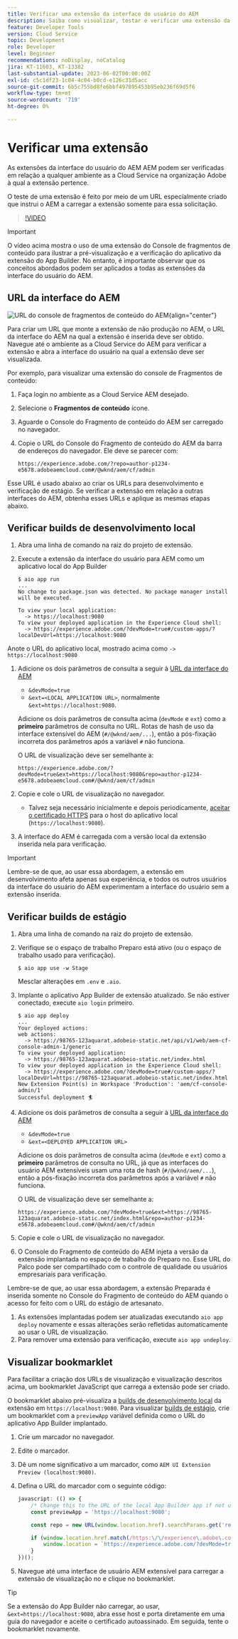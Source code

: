 ```yaml
---
title: Verificar uma extensão da interface do usuário do AEM
description: Saiba como visualizar, testar e verificar uma extensão da interface do usuário do AEM antes de implantar na produção.
feature: Developer Tools
version: Cloud Service
topic: Development
role: Developer
level: Beginner
recommendations: noDisplay, noCatalog
jira: KT-11603, KT-13382
last-substantial-update: 2023-06-02T00:00:00Z
exl-id: c5c1df23-1c04-4c04-b0cd-e126c31d5acc
source-git-commit: 6b5c755bd8fe6bbf497895453b95eb236f69d5f6
workflow-type: tm+mt
source-wordcount: '719'
ht-degree: 0%

---
```


# Verificar uma extensão

As extensões da interface do usuário do AEM AEM podem ser verificadas em relação a qualquer ambiente as a Cloud Service na organização Adobe à qual a extensão pertence.

O teste de uma extensão é feito por meio de um URL especialmente criado que instrui o AEM a carregar a extensão somente para essa solicitação.

>[!VIDEO](https://video.tv.adobe.com/v/3412877?quality=12&learn=on)

>[!IMPORTANT]
>
> O vídeo acima mostra o uso de uma extensão do Console de fragmentos de conteúdo para ilustrar a pré-visualização e a verificação do aplicativo da extensão do App Builder. No entanto, é importante observar que os conceitos abordados podem ser aplicados a todas as extensões da interface do usuário do AEM.

## URL da interface do AEM

![URL do console de fragmentos de conteúdo do AEM](./assets/verify/content-fragment-console-url.png){align="center"}

Para criar um URL que monte a extensão de não produção no AEM, o URL da interface do AEM na qual a extensão é inserida deve ser obtido. Navegue até o ambiente as a Cloud Service do AEM para verificar a extensão e abra a interface do usuário na qual a extensão deve ser visualizada.

Por exemplo, para visualizar uma extensão do console de Fragmentos de conteúdo:

1. Faça login no ambiente as a Cloud Service AEM desejado.
2. Selecione o __Fragmentos de conteúdo__ ícone.
3. Aguarde o Console do Fragmento de conteúdo do AEM ser carregado no navegador.
4. Copie o URL do Console do Fragmento de conteúdo do AEM da barra de endereços do navegador. Ele deve se parecer com:

   ```
   https://experience.adobe.com/?repo=author-p1234-e5678.adobeaemcloud.com#/@wknd/aem/cf/admin
   ```

Esse URL é usado abaixo ao criar os URLs para desenvolvimento e verificação de estágio. Se verificar a extensão em relação a outras interfaces do AEM, obtenha esses URLs e aplique as mesmas etapas abaixo.

## Verificar builds de desenvolvimento local

1. Abra uma linha de comando na raiz do projeto de extensão.
1. Execute a extensão da interface do usuário para AEM como um aplicativo local do App Builder

   ```shell
   $ aio app run
   ...
   No change to package.json was detected. No package manager install will be executed.
   
   To view your local application:
     -> https://localhost:9080
   To view your deployed application in the Experience Cloud shell:
     -> https://experience.adobe.com/?devMode=true#/custom-apps/?localDevUrl=https://localhost:9080
   ```

Anote o URL do aplicativo local, mostrado acima como `-> https://localhost:9080`

1. Adicione os dois parâmetros de consulta a seguir à [URL da interface do AEM](#aem-ui-url)
   + `&devMode=true`
   + `&ext=<LOCAL APPLICATION URL>`, normalmente `&ext=https://localhost:9080`.

   Adicione os dois parâmetros de consulta acima (`devMode` e `ext`) como a __primeiro__ parâmetros de consulta no URL. Rotas de hash de uso da interface extensível do AEM (`#/@wknd/aem/...`), então a pós-fixação incorreta dos parâmetros após a variável `#` não funciona.

   O URL de visualização deve ser semelhante a:

   ```
   https://experience.adobe.com/?devMode=true&ext=https://localhost:9080&repo=author-p1234-e5678.adobeaemcloud.com#/@wknd/aem/cf/admin
   ```

2. Copie e cole o URL de visualização no navegador.

   + Talvez seja necessário inicialmente e depois periodicamente, [aceitar o certificado HTTPS](https://developer.adobe.com/uix/docs/services/aem-cf-console-admin/extension-development/#accepting-the-certificate-first-time-users) para o host do aplicativo local (`https://localhost:9080`).

3. A interface do AEM é carregada com a versão local da extensão inserida nela para verificação.

>[!IMPORTANT]
>
>Lembre-se de que, ao usar essa abordagem, a extensão em desenvolvimento afeta apenas sua experiência, e todos os outros usuários da interface do usuário do AEM experimentam a interface do usuário sem a extensão inserida.

## Verificar builds de estágio

1. Abra uma linha de comando na raiz do projeto de extensão.
1. Verifique se o espaço de trabalho Preparo está ativo (ou o espaço de trabalho usado para verificação).

   ```shell
   $ aio app use -w Stage
   ```

   Mesclar alterações em `.env` e `.aio`.

1. Implante o aplicativo App Builder de extensão atualizado. Se não estiver conectado, execute `aio login` primeiro.

   ```shell
   $ aio app deploy
   ...
   Your deployed actions:
   web actions:
     -> https://98765-123aquarat.adobeio-static.net/api/v1/web/aem-cf-console-admin-1/generic 
   To view your deployed application:
     -> https://98765-123aquarat.adobeio-static.net/index.html
   To view your deployed application in the Experience Cloud shell:
     -> https://experience.adobe.com/?devMode=true#/custom-apps/?localDevUrl=https://98765-123aquarat.adobeio-static.net/index.html
   New Extension Point(s) in Workspace 'Production': 'aem/cf-console-admin/1'
   Successful deployment 🏄
   ```

1. Adicione os dois parâmetros de consulta a seguir à [URL da interface do AEM](#aem-ui-url)
   + `&devMode=true`
   + `&ext=<DEPLOYED APPLICATION URL>`

   Adicione os dois parâmetros de consulta acima (`devMode` e `ext`) como a __primeiro__ parâmetros de consulta no URL, já que as interfaces do usuário AEM extensíveis usam uma rota de hash (`#/@wknd/aem/...`), então a pós-fixação incorreta dos parâmetros após a variável `#` não funciona.

   O URL de visualização deve ser semelhante a:

   ```
   https://experience.adobe.com/?devMode=true&ext=https://98765-123aquarat.adobeio-static.net/index.html&repo=author-p1234-e5678.adobeaemcloud.com#/@wknd/aem/cf/admin
   ```

1. Copie e cole o URL de visualização no navegador.
1. O Console do Fragmento de conteúdo do AEM injeta a versão da extensão implantada no espaço de trabalho do Preparo no. Esse URL do Palco pode ser compartilhado com o controle de qualidade ou usuários empresariais para verificação.

Lembre-se de que, ao usar essa abordagem, a extensão Preparada é inserida somente no Console do Fragmento de conteúdo do AEM quando o acesso for feito com o URL do estágio de artesanato.

1. As extensões implantadas podem ser atualizadas executando `aio app deploy` novamente e essas alterações serão refletidas automaticamente ao usar o URL de visualização.
1. Para remover uma extensão para verificação, execute `aio app undeploy`.

## Visualizar bookmarklet

Para facilitar a criação dos URLs de visualização e visualização descritos acima, um bookmarklet JavaScript que carrega a extensão pode ser criado.

O bookmarklet abaixo pré-visualiza a [builds de desenvolvimento local](#verify-local-development-builds) da extensão em `https://localhost:9080`. Para visualizar [builds de estágio](#verify-stage-builds), crie um bookmarklet com a `previewApp` variável definida como o URL do aplicativo App Builder implantado.

1. Crie um marcador no navegador.
2. Edite o marcador.
3. Dê um nome significativo a um marcador, como `AEM UI Extension Preview (localhost:9080)`.
4. Defina o URL do marcador com o seguinte código:

   ```javascript
   javascript: (() => {
       /* Change this to the URL of the local App Builder app if not using https://localhost:9080 */
       const previewApp = 'https://localhost:9080';
   
       const repo = new URL(window.location.href).searchParams.get('repo');
   
       if (window.location.href.match(/https:\/\/experience\.adobe\.com\/.*\/aem\/cf\/(editor|admin)\/.*/i)) {
           window.location = `https://experience.adobe.com/?devMode=true&ext=${previewApp}&repo=${repo}${window.location.hash}`;
       } 
   })();
   ```

5. Navegue até uma interface de usuário AEM extensível para carregar a extensão de visualização no e clique no bookmarklet.

>[!TIP]
>
> Se a extensão do App Builder não carregar, ao usar, `&ext=https://localhost:9080`, abra esse host e porta diretamente em uma guia do navegador e aceite o certificado autoassinado. Em seguida, tente o bookmarklet novamente.
